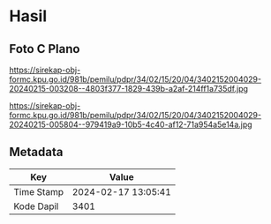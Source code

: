 # Hasil

## Foto C Plano

https://sirekap-obj-formc.kpu.go.id/981b/pemilu/pdpr/34/02/15/20/04/3402152004029-20240215-003208--4803f377-1829-439b-a2af-214ff1a735df.jpg

https://sirekap-obj-formc.kpu.go.id/981b/pemilu/pdpr/34/02/15/20/04/3402152004029-20240215-005804--979419a9-10b5-4c40-af12-71a954a5e14a.jpg


## Metadata

| Key        | Value               |
| ---------- | ------------------- |
| Time Stamp | 2024-02-17 13:05:41 |
| Kode Dapil | 3401                |



